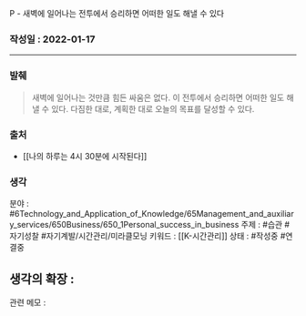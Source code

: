 P - 새벽에 일어나는 전투에서 승리하면 어떠한 일도 해낼 수 있다

### 작성일 : 2022-01-17 
----
### 발췌
>새벽에 일어나는 것만큼 힘든 싸움은 없다. 이 전투에서 승리하면 어떠한 일도 해낼 수 있다. 다짐한 대로, 계획한 대로 오늘의 목표를 달성할 수 있다.
### 출처
- [[나의 하루는 4시 30분에 시작된다]]

### 생각

분야 : #6Technology_and_Application_of_Knowledge/65Management_and_auxiliary_services/650Business/650_1Personal_success_in_business
주제 : #습관 #자기성찰 #자기계발/시간관리/미라클모닝 
키워드 : [[K-시간관리]]
상태 : #작성중 #연결중

생각의 확장 :
- 

관련 메모 : 